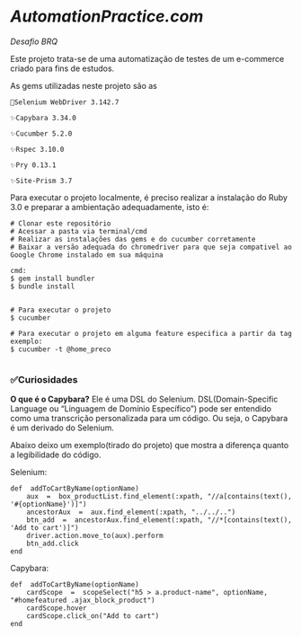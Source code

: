 # *AutomationPractice.com*

<i>Desafio BRQ</i>

Este projeto trata-se de uma automatização de testes de um e-commerce criado para fins de estudos.


As gems utilizadas neste projeto são as
	
	🚀Selenium WebDriver 3.142.7
	
	✨Capybara 3.34.0
	
	✨Cucumber 5.2.0
	
	✨Rspec 3.10.0
	
	✨Pry 0.13.1
	
	✨Site-Prism 3.7

Para executar o projeto localmente, é preciso realizar a instalação do Ruby 3.0 e preparar a ambientação adequadamente, isto é:    

```
# Clonar este repositório
# Acessar a pasta via terminal/cmd
# Realizar as instalações das gems e do cucumber corretamente
# Baixar a versão adequada do chromedriver para que seja compativel ao Google Chrome instalado em sua máquina

cmd:
$ gem install bundler
$ bundle install


# Para executar o projeto
$ cucumber

# Para executar o projeto em alguma feature especifica a partir da tag
exemplo:
$ cucumber -t @home_preco


```

### ✅Curiosidades

**O que é o Capybara?**
Ele é uma DSL do Selenium. DSL(Domain-Specific Language ou “Linguagem de Domínio Específico”) pode ser entendido como uma transcrição personalizada para um código. Ou seja, o Capybara é um derivado do Selenium.

Abaixo deixo um exemplo(tirado do projeto) que mostra a diferença quanto a legibilidade do código.


Selenium:
```
def  addToCartByName(optionName)
	aux  =  box_productList.find_element(:xpath, "//a[contains(text(), '#{optionName}')]")
	ancestorAux  =  aux.find_element(:xpath, "../../..")
	btn_add  =  ancestorAux.find_element(:xpath, "//*[contains(text(), 'Add to cart')]")
	driver.action.move_to(aux).perform
	btn_add.click
end
```


Capybara:
```
def  addToCartByName(optionName)
	cardScope  =  scopeSelect("h5 > a.product-name", optionName, "#homefeatured .ajax_block_product")
	cardScope.hover
	cardScope.click_on("Add to cart")
end
```
